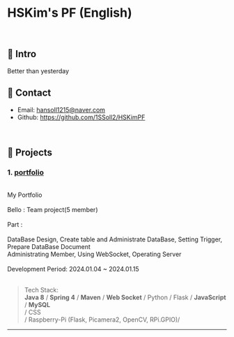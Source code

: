 # HSKim's PF (English)
>

</br>

## :pushpin: Intro
Better than yesterday
<br>

## :pushpin: Contact
- Email: hansoll1215@naver.com
- Github: https://github.com/1SSoll2/HSKimPF

</br>

## :pushpin: Projects
### 1. [portfolio](https://github.com/2023-SMHRD-KDT-IOT-4/Bello/tree/new_socket_version)
<br>
My Portfolio <br><br>
Bello : Team project(5 member) <br><br>
Part : <br><br>
DataBase Design, Create table and Administrate DataBase, Setting Trigger, Prepare DataBase Document <br>
Administrating Member, Using WebSocket, Operating Server <br><br>
Development Period: 2024.01.04 ~ 2024.01.15<br><br>
 
>Tech Stack:  
><b>Java 8</b> / <b>Spring 4</b> / <b>Maven</b> / <b>Web Socket</b> / Python / Flask / <b>JavaScript</b> / <b>MySQL</b> <br>
>/ CSS  <br>
>/ Raspberry-Pi (Flask, Picamera2, OpenCV, RPi.GPIO)/
><br>

---
